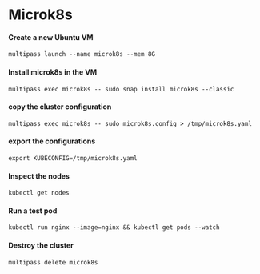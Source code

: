 # Microk8s

#### Create a new Ubuntu VM
```
multipass launch --name microk8s --mem 8G
```

#### Install microk8s in the VM
```
multipass exec microk8s -- sudo snap install microk8s --classic
```

#### copy the cluster configuration
```
multipass exec microk8s -- sudo microk8s.config > /tmp/microk8s.yaml
```

#### export the configurations
```
export KUBECONFIG=/tmp/microk8s.yaml
```

#### Inspect the nodes
```
kubectl get nodes
```

#### Run a test pod
```
kubectl run nginx --image=nginx && kubectl get pods --watch
```

#### Destroy the cluster
```
multipass delete microk8s
```

